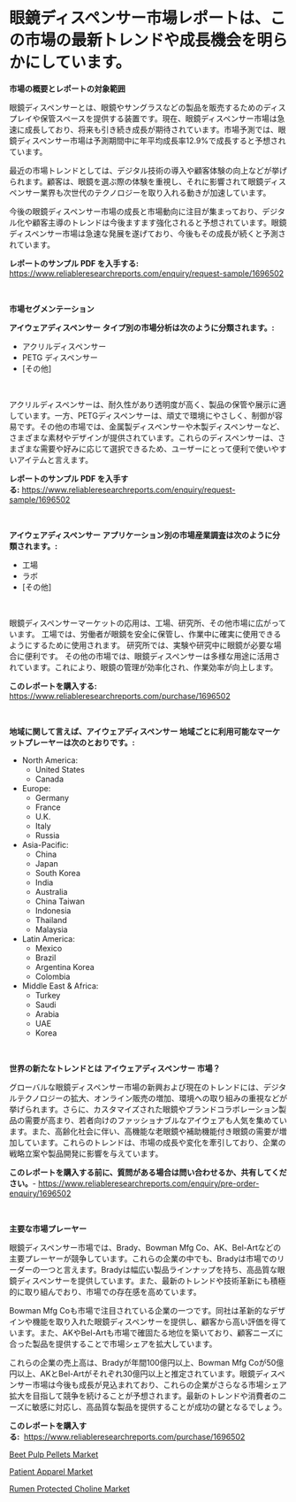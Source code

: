 <p><h1>眼鏡ディスペンサー市場レポートは、この市場の最新トレンドや成長機会を明らかにしています。</h1></p><p><strong>市場の概要とレポートの対象範囲</strong></p>
<p><p>眼鏡ディスペンサーとは、眼鏡やサングラスなどの製品を販売するためのディスプレイや保管スペースを提供する装置です。現在、眼鏡ディスペンサー市場は急速に成長しており、将来も引き続き成長が期待されています。市場予測では、眼鏡ディスペンサー市場は予測期間中に年平均成長率12.9%で成長すると予想されています。</p><p>最近の市場トレンドとしては、デジタル技術の導入や顧客体験の向上などが挙げられます。顧客は、眼鏡を選ぶ際の体験を重視し、それに影響されて眼鏡ディスペンサー業界も次世代のテクノロジーを取り入れる動きが加速しています。</p><p>今後の眼鏡ディスペンサー市場の成長と市場動向に注目が集まっており、デジタル化や顧客主導のトレンドは今後ますます強化されると予想されています。眼鏡ディスペンサー市場は急速な発展を遂げており、今後もその成長が続くと予測されています。</p></p>
<p><strong>レポートのサンプル PDF を入手する:</strong> <a href="https://www.reliableresearchreports.com/enquiry/request-sample/1696502">https://www.reliableresearchreports.com/enquiry/request-sample/1696502</a></p>
<p>&nbsp;</p>
<p><strong>市場セグメンテーション</strong></p>
<p><strong>アイウェアディスペンサー タイプ別の市場分析は次のように分類されます。:</strong></p>
<p><ul><li>アクリルディスペンサー</li><li>PETG ディスペンサー</li><li>[その他]</li></ul></p>
<p>&nbsp;</p>
<p><p>アクリルディスペンサーは、耐久性があり透明度が高く、製品の保管や展示に適しています。一方、PETGディスペンサーは、頑丈で環境にやさしく、制御が容易です。その他の市場では、金属製ディスペンサーや木製ディスペンサーなど、さまざまな素材やデザインが提供されています。これらのディスペンサーは、さまざまな需要や好みに応じて選択できるため、ユーザーにとって便利で使いやすいアイテムと言えます。</p></p>
<p><strong>レポートのサンプル PDF を入手する:</strong>&nbsp;<a href="https://www.reliableresearchreports.com/enquiry/request-sample/1696502">https://www.reliableresearchreports.com/enquiry/request-sample/1696502</a></p>
<p>&nbsp;</p>
<p><strong> アイウェアディスペンサー アプリケーション別の市場産業調査は次のように分類されます。:</strong></p>
<p><ul><li>工場</li><li>ラボ</li><li>[その他]</li></ul></p>
<p>&nbsp;</p>
<p><p>眼鏡ディスペンサーマーケットの応用は、工場、研究所、その他市場に広がっています。 工場では、労働者が眼鏡を安全に保管し、作業中に確実に使用できるようにするために使用されます。 研究所では、実験や研究中に眼鏡が必要な場合に便利です。 その他の市場では、眼鏡ディスペンサーは多様な用途に活用されています。これにより、眼鏡の管理が効率化され、作業効率が向上します。</p></p>
<p><strong>このレポートを購入する:</strong>&nbsp; <a href="https://www.reliableresearchreports.com/purchase/1696502">https://www.reliableresearchreports.com/purchase/1696502</a></p>
<p>&nbsp;</p>
<p><strong>地域に関して言えば、アイウェアディスペンサー 地域ごとに利用可能なマーケットプレーヤーは次のとおりです。:</strong></p>
<p><ul>
    <li>
        North America:
        <ul>
            <li>United States</li>
            <li>Canada</li>
        </ul>
    </li>
    <li>
        Europe:
        <ul>
            <li>Germany</li>
            <li>France</li>
            <li>U.K.</li>
            <li>Italy</li>
            <li>Russia</li>
        </ul>
    </li>
    <li>
        Asia-Pacific:
        <ul>
            <li>China</li>
            <li>Japan</li>
            <li>South Korea</li>
            <li>India</li>
            <li>Australia</li>
            <li>China Taiwan</li>
            <li>Indonesia</li>
            <li>Thailand</li>
            <li>Malaysia</li>
        </ul>
    </li>
    <li>
        Latin America:
        <ul>
            <li>Mexico</li>
            <li>Brazil</li>
            <li>Argentina Korea</li>
            <li>Colombia</li>
        </ul>
    </li>
    <li>
        Middle East & Africa:
        <ul>
            <li>Turkey</li>
            <li>Saudi</li>
            <li>Arabia</li>
            <li>UAE</li>
            <li>Korea</li>
        </ul>
    </li>
    </ul></p>
<p>&nbsp;</p>
<p><strong>世界の新たなトレンドとは アイウェアディスペンサー 市場？</strong></p>
<p><p>グローバルな眼鏡ディスペンサー市場の新興および現在のトレンドには、デジタルテクノロジーの拡大、オンライン販売の増加、環境への取り組みの重視などが挙げられます。さらに、カスタマイズされた眼鏡やブランドコラボレーション製品の需要が高まり、若者向けのファッショナブルなアイウェアも人気を集めています。また、高齢化社会に伴い、高機能な老眼鏡や補助機能付き眼鏡の需要が増加しています。これらのトレンドは、市場の成長や変化を牽引しており、企業の戦略立案や製品開発に影響を与えています。</p></p>
<p><strong>このレポートを購入する前に、質問がある場合は問い合わせるか、共有してください。</strong>- <a href="https://www.reliableresearchreports.com/enquiry/pre-order-enquiry/1696502">https://www.reliableresearchreports.com/enquiry/pre-order-enquiry/1696502</a></p>
<p>&nbsp;</p>
<p><strong>主要な市場プレーヤー</strong></p>
<p><p>眼鏡ディスペンサー市場では、Brady、Bowman Mfg Co、AK、Bel-Artなどの主要プレーヤーが競争しています。これらの企業の中でも、Bradyは市場でのリーダーの一つと言えます。Bradyは幅広い製品ラインナップを持ち、高品質な眼鏡ディスペンサーを提供しています。また、最新のトレンドや技術革新にも積極的に取り組んでおり、市場での存在感を高めています。</p><p>Bowman Mfg Coも市場で注目されている企業の一つです。同社は革新的なデザインや機能を取り入れた眼鏡ディスペンサーを提供し、顧客から高い評価を得ています。また、AKやBel-Artも市場で確固たる地位を築いており、顧客ニーズに合った製品を提供することで市場シェアを拡大しています。</p><p>これらの企業の売上高は、Bradyが年間100億円以上、Bowman Mfg Coが50億円以上、AKとBel-Artがそれぞれ30億円以上と推定されています。眼鏡ディスペンサー市場は今後も成長が見込まれており、これらの企業がさらなる市場シェア拡大を目指して競争を続けることが予想されます。最新のトレンドや消費者のニーズに敏感に対応し、高品質な製品を提供することが成功の鍵となるでしょう。</p></p>
<p><strong>このレポートを購入する:</strong>&nbsp;&nbsp;<a href="https://www.reliableresearchreports.com/purchase/1696502">https://www.reliableresearchreports.com/purchase/1696502</a></p>
<p><p><a href="https://five-trouble-98a.notion.site/Beet-Pulp-Pellets-Market-Research-Report-The-Key-To-Successful-Business-Strategy-Forecasted-for-Per-dc2b369afede41c3b7291350a40176a9">Beet Pulp Pellets Market</a></p><p><a href="https://github.com/Sarissaschmalingtr6fz2739/Market-Research-Report-List-1/blob/main/patient-apparel-market.md">Patient Apparel Market</a></p><p><a href="https://ivy-potential-64b.notion.site/Rumen-Protected-Choline-Market-Dynamics-2024-2031-Also-about-Its-Market-Trends-Projections-and-Op-b0e610fa4896484ebcc9d7fe8a7742fc">Rumen Protected Choline Market</a></p></p>